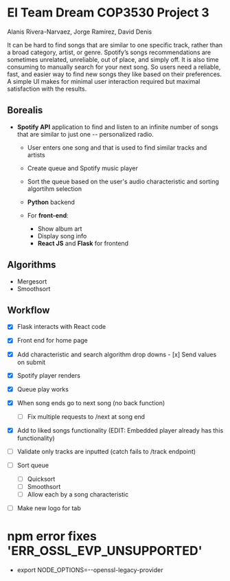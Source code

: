 # El Team Dream COP3530 Project 3
Alanis Rivera-Narvaez, Jorge Ramirez, David Denis

It can be hard to find songs that are similar to one specific track, rather than a broad category, artist, or genre. Spotify’s songs recommendations are sometimes unrelated, unreliable, out of place, and simply off. It is also time consuming to manually search for your next song. So users need a reliable, fast, and easier way to find new songs they like based on their preferences. A simple UI makes for minimal user interaction required but maximal satisfaction with the results.

## Borealis
- **Spotify API** application to find and listen to an infinite number of songs that are similar to just one -- personalized radio.
  - User enters one song and that is used to find similar tracks and artists
  - Create queue and Spotify music player
  - Sort the queue based on the user's audio characteristic and sorting algortihm selection
  - **Python** backend

  - For **front-end**: 
    - Show album art
    - Display song info 
    - **React JS** and **Flask** for frontend

## Algorithms
- Mergesort
- Smoothsort

## Workflow
- [x] Flask interacts with React code
- [x] Front end for home page
- [x] Add characteristic and search algorithm drop downs
      - [x] Send values on submit
- [x] Spotify player renders
- [x] Queue play works
- [x] When song ends go to next song (no back function)
  - [ ] Fix multiple requests to /next at song end
- [x] Add to liked songs functionality (EDIT: Embedded player already has this functionality)
- [ ] Validate only tracks are inputted (catch fails to /track endpoint)

- [ ] Sort queue
    - [ ] Quicksort
    - [ ] Smoothsort
    - [ ] Allow each by a song characteristic

- [ ] Make new logo for tab

# npm error fixes 'ERR_OSSL_EVP_UNSUPPORTED'
- export NODE_OPTIONS=--openssl-legacy-provider
